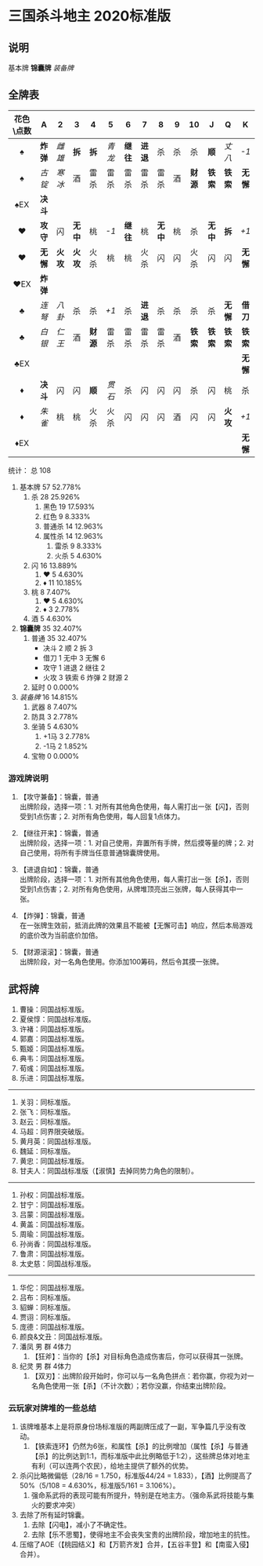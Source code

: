 # 三国杀斗地主 2020标准版

## 说明

基本牌 **锦囊牌** *装备牌*

## 全牌表

| 花色\点数  |    A     |   2      |    3     |    4     |   5    |   6    |    7     |    8     |    9     |  10     |    J     |    Q     |    K     |
| :-------: | :------: | :----:   | :------: | :------: | :----: | :----: | :------: | :------: | :------: | :---:   | :------: | :------: | :------: |
|     ♠     | **炸弹** | *雌雄*   |  **拆**  |  **拆**  | *青龙* | **继往** | **进退** |    杀    |   杀    |  杀      | **顺**   |  *丈八*  |   *-1*   |
|     ♠     |  *古锭*  |  *寒冰*  |    酒     |  雷杀    | 雷杀   | 雷杀     | 雷杀     | 雷杀     |   酒    | **财源** | **铁索** | **铁索** | **无懈** |
|    ♠EX    | **决斗** |          |          |          |       |          |          |          |        |          |          |          |          |
|     ♥     | **攻守** |   闪     | **无中** |    桃    |  *-1*  | **继往** |    桃    | **无中** |   桃   |  杀      | **无中** |  **拆**  |   *+1*   |
|     ♥     | **无懈** | **火攻** | **火攻** |  火杀    |  桃    |  桃      | 火杀     |  闪      |   闪    |   火杀   |    闪    |    闪    | **无懈** |
|    ♥EX    | **炸弹** |          |          |         |        |          |          |          |        |          |          |          |          |
|     ♣     |  *连弩*  | *八卦*   |    杀    |    杀    |  *+1*  |   杀     | **进退** |    杀    |    杀   |  杀      |    杀    | **无懈** | **借刀** |
|     ♣     |  *白银*  |  *仁王*  |    酒    | **财源** | 雷杀   | 雷杀     | 雷杀     | 雷杀      |  酒     | **铁索** | **铁索** | **铁索** | **铁索** |
|    ♣EX    |          |         |          |          |        |         |          |          |         |          |          |          | **无懈** |
|     ♦     | **决斗** |   闪     |    闪    |  **顺**  | *贯石* |   杀    |    闪    |    闪     |    闪   |  杀      |    闪    |    桃    |    杀    |
|     ♦     |  *朱雀*  |    桃    |    桃    |  火杀    | 火杀   |  闪      |  闪      |  闪      |  酒     |    闪    |    闪     | **火攻** |   *+1*   |
|    ♦EX    |          |         |          |          |        |         |          |          |         |          |          |          | **无懈** |

统计： 总 108

1. 基本牌 57 52.778%
   1. 杀 28 25.926%
      1. 黑色 19 17.593%
      2. 红色 9 8.333%
      3. 普通杀 14 12.963%
      4. 属性杀 14 12.963%
         1. 雷杀 9 8.333%
         2. 火杀 5 4.630%
   2. 闪 16 13.889%
      1. ♥ 5 4.630%
      2. ♦ 11 10.185%
   3. 桃 8 7.407%
      1. ♥ 5 4.630%
      2. ♦ 3 2.778%
   4. 酒 5 4.630%
2. **锦囊牌** 35 32.407%
   1. 普通 35 32.407%
      - 决斗 2 顺 2 拆 3
      - 借刀 1 无中 3 无懈 6
      - 攻守 1 进退 2 继往 2
      - 火攻 3 铁索 6 炸弹 2 财源 2
   2. 延时 0 0.000%
3. *装备牌* 16 14.815%
   1. 武器 8 7.407%
   2. 防具 3 2.778%
   3. 坐骑 5 4.630%
      1. +1马 3 2.778%
      2. -1马 2 1.852%
   4. 宝物 0 0.000%

### 游戏牌说明

1. 【攻守兼备】：锦囊，普通  
   出牌阶段，选择一项：1. 对所有其他角色使用，每人需打出一张【闪】，否则受到1点伤害；2. 对所有角色使用，每人回复1点体力。

2. 【继往开来】：锦囊，普通  
   出牌阶段，选择一项：1. 对自己使用，弃置所有手牌，然后摸等量的牌；2. 对自己使用，将所有手牌当任意普通锦囊牌使用。

3. 【进退自如】：锦囊，普通  
   出牌阶段，选择一项：1. 对所有其他角色使用，每人需打出一张【杀】，否则受到1点伤害；2. 对所有角色使用，从牌堆顶亮出三张牌，每人获得其中一张。

4. 【炸弹】：锦囊，普通  
   在一张牌生效前，抵消此牌的效果且不能被【无懈可击】响应，然后本局游戏的底价改为当前底价加倍。

5. 【财源滚滚】：锦囊，普通  
   出牌阶段，对一名角色使用。你添加100筹码，然后令其摸一张牌。

## 武将牌

1. 曹操：同国战标准版。
2. 夏侯惇：同国战标准版。
3. 许褚：同国战标准版。
4. 郭嘉：同国战标准版。
5. 甄姬：同国战标准版。
6. 典韦：同国战标准版。
7. 荀彧：同国战标准版。
8. 乐进：同国战标准版。

----

1. 关羽：同标准版。
2. 张飞：同标准版。
3. 赵云：同标准版。
4. 马超：同界限突破版。
5. 黄月英：同国战标准版。
6. 魏延：同标准版。
7. 黄忠：同国战标准版。
8. 甘夫人：同国战标准版（【淑慎】去掉同势力角色的限制）。

----

1. 孙权：同国战标准版。
2. 甘宁：同国战标准版。
3. 吕蒙：同国战标准版。
4. 黄盖：同国战标准版。
5. 周瑜：同国战标准版。
6. 孙尚香：同国战标准版。
7. 鲁肃：同国战标准版。
8. 太史慈：同国战标准版。

----

1. 华佗：同国战标准版。
2. 吕布：同标准版。
3. 貂蝉：同标准版。
4. 贾诩：同标准版。
5. 庞德：同国战标准版。
6. 颜良&文丑：同国战标准版。
7. 潘凤 男 群 4体力
   1. 【狂斧】：当你的【杀】对目标角色造成伤害后，你可以获得其一张牌。
8. 纪灵 男 群 4体力
   1. 【双刃】：出牌阶段开始时，你可以与一名角色拼点：若你赢，你视为对一名角色使用一张【杀】（不计次数）；若你没赢，你结束出牌阶段。

### 云玩家对牌堆的一些总结

1. 该牌堆基本上是将原身份场标准版的两副牌压成了一副，军争篇几乎没有改动。
   1. 【铁索连环】仍然为6张，和属性【杀】的比例增加（属性【杀】与普通【杀】的比例达到1:1，而标准版中此比例略低于1:2），这些牌总体对地主有利（可以连两个农民），给地主提供了额外的优势。
2. 杀闪比略微偏低（28/16 = 1.750，标准版44/24 = 1.833），【酒】比例提高了50%（5/108 = 4.630%，标准版5/161 = 3.106%）。
   1. 强命系武将的表现可能有所提升，特别是在地主方。（强命系武将技能与集火的要求冲突）
3. 去除了所有延时锦囊。
   1. 去除【闪电】，减小了不确定性。
   2. 去除【乐不思蜀】，使得地主不会丧失宝贵的出牌阶段，增加地主的抗性。
4. 压缩了AOE（【桃园结义】和【万箭齐发】合并，【五谷丰登】和【南蛮入侵】合并）。
